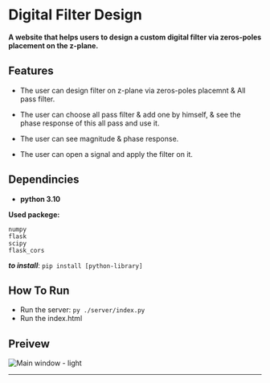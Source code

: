 # Digital Filter Design

**A website that helps users to design a custom digital filter via zeros-poles placement on the z-plane.**

## Features

- The user can design filter on z-plane via zeros-poles placemnt & All pass filter.

- The user can choose all pass filter & add one by himself, & see the phase response of this all pass and use it.

- The user can see magnitude & phase response.

- The user can open a signal and apply the filter on it.

## Dependincies

- **python 3.10**

**Used packege:**

```
numpy
flask
scipy
flask_cors
```

***to install***: `pip install [python-library]`

## How To Run
- Run the server: `py ./server/index.py`
- Run the index.html

## Preivew

![Main window - light](Docs/website.png)

----
